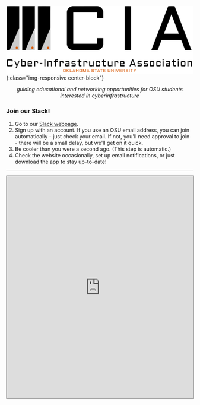 ---
---

![OSU Cyberinfrastructure Association](/Logo-Transparent.png){:class="img-responsive center-block"}  

*<center>guiding educational and networking opportunities for OSU students interested in cyberinfrastructure</center>*  

### Join our Slack!  
1. Go to our [Slack webpage](http://osucia.slack.com).
2. Sign up with an account. If you use an OSU email address, you can join automatically - just check your email. If not, you'll need approval to join - there will be a small delay, but we'll get on it quick.
3. Be cooler than you were a second ago. (This step is automatic.)
4. Check the website occasionally, set up email notifications, or just download the app to stay up-to-date!  

------------------

<iframe src="https://calendar.google.com/calendar/embed?height=600&amp;wkst=1&amp;bgcolor=%23cccccc&amp;src=s5pu1o3ml5grrfft4k0r24h358%40group.calendar.google.com&amp;color=%232F6309&amp;ctz=America%2FChicago" style="border:solid 1px #777" width="100%" height="600" frameborder="0" scrolling="no"></iframe>
